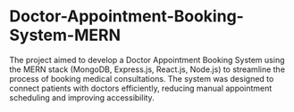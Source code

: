 # Doctor-Appointment-Booking-System-MERN

The project aimed to develop a Doctor Appointment Booking System using the MERN stack (MongoDB, Express.js, React.js, Node.js) to streamline the process of booking medical consultations. The system was designed to connect patients with doctors efficiently, reducing manual appointment scheduling and improving accessibility.
